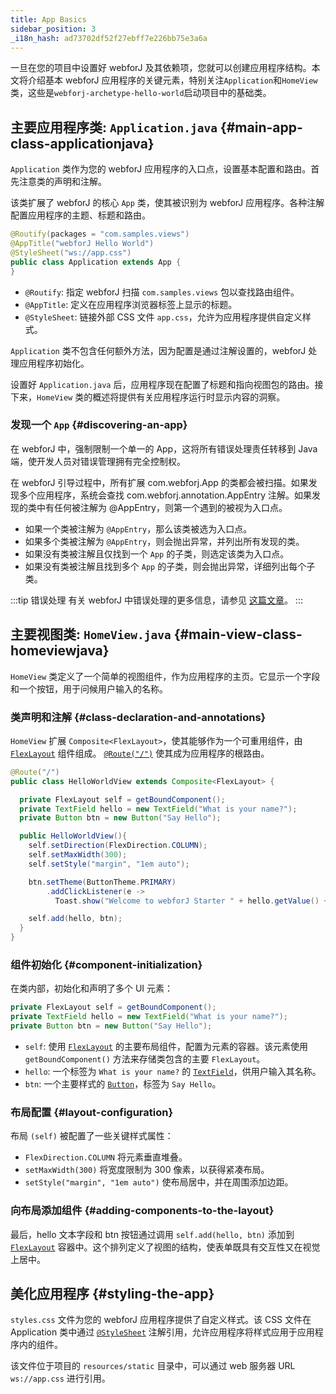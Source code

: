 ```yaml
---
title: App Basics
sidebar_position: 3
_i18n_hash: ad73702df52f27ebff7e226bb75e3a6a
---
```

一旦在您的项目中设置好 webforJ 及其依赖项，您就可以创建应用程序结构。本文将介绍基本 webforJ 应用程序的关键元素，特别关注`Application`和`HomeView`类，这些是`webforj-archetype-hello-world`启动项目中的基础类。

## 主要应用程序类: `Application.java` {#main-app-class-applicationjava}

`Application` 类作为您的 webforJ 应用程序的入口点，设置基本配置和路由。首先注意类的声明和注解。

该类扩展了 webforJ 的核心 `App` 类，使其被识别为 webforJ 应用程序。各种注解配置应用程序的主题、标题和路由。

```java
@Routify(packages = "com.samples.views")
@AppTitle("webforJ Hello World")
@StyleSheet("ws://app.css")
public class Application extends App {
}
```

- `@Routify`: 指定 webforJ 扫描 `com.samples.views` 包以查找路由组件。
- `@AppTitle`: 定义在应用程序浏览器标签上显示的标题。
- `@StyleSheet`: 链接外部 CSS 文件 `app.css`，允许为应用程序提供自定义样式。

`Application` 类不包含任何额外方法，因为配置是通过注解设置的，webforJ 处理应用程序初始化。

设置好 `Application.java` 后，应用程序现在配置了标题和指向视图包的路由。接下来，`HomeView` 类的概述将提供有关应用程序运行时显示内容的洞察。

### 发现一个 `App` {#discovering-an-app}

在 webforJ 中，强制限制一个单一的 <JavadocLink type="foundation" location="com/webforj/App" code='true'>App</JavadocLink>，这将所有错误处理责任转移到 Java 端，使开发人员对错误管理拥有完全控制权。

在 webforJ 引导过程中，所有扩展 <JavadocLink type="foundation" location="com/webforj/App" code='true'>com.webforj.App</JavadocLink> 的类都会被扫描。如果发现多个应用程序，系统会查找 <JavadocLink type="foundation" location="com/webforj/annotation/AppEntry" code='true'>com.webforj.annotation.AppEntry</JavadocLink> 注解。如果发现的类中有任何被注解为 <JavadocLink type="foundation" location="com/webforj/annotation/AppEntry" code='true'>@AppEntry</JavadocLink>，则第一个遇到的被视为入口点。

- 如果一个类被注解为 `@AppEntry`，那么该类被选为入口点。
- 如果多个类被注解为 `@AppEntry`，则会抛出异常，并列出所有发现的类。
- 如果没有类被注解且仅找到一个 `App` 的子类，则选定该类为入口点。
- 如果没有类被注解且找到多个 `App` 的子类，则会抛出异常，详细列出每个子类。

:::tip 错误处理
有关 webforJ 中错误处理的更多信息，请参见 [这篇文章](../advanced/error-handling)。
:::

## 主要视图类: `HomeView.java` {#main-view-class-homeviewjava}

`HomeView` 类定义了一个简单的视图组件，作为应用程序的主页。它显示一个字段和一个按钮，用于问候用户输入的名称。

### 类声明和注解 {#class-declaration-and-annotations}

`HomeView` 扩展 `Composite<FlexLayout>`，使其能够作为一个可重用组件，由 [`FlexLayout`](../components/flex-layout) 组件组成。 [`@Route("/")`](../routing/overview) 使其成为应用程序的根路由。

```java
@Route("/")
public class HelloWorldView extends Composite<FlexLayout> {

  private FlexLayout self = getBoundComponent();
  private TextField hello = new TextField("What is your name?");
  private Button btn = new Button("Say Hello");

  public HelloWorldView(){
    self.setDirection(FlexDirection.COLUMN);
    self.setMaxWidth(300);
    self.setStyle("margin", "1em auto");

    btn.setTheme(ButtonTheme.PRIMARY)
        .addClickListener(e -> 
          Toast.show("Welcome to webforJ Starter " + hello.getValue() + "!", Theme.GRAY));

    self.add(hello, btn);
  }
}
```

### 组件初始化 {#component-initialization}

在类内部，初始化和声明了多个 UI 元素：

```java
private FlexLayout self = getBoundComponent();
private TextField hello = new TextField("What is your name?");
private Button btn = new Button("Say Hello");
```

- `self`: 使用 [`FlexLayout`](../components/flex-layout) 的主要布局组件，配置为元素的容器。该元素使用 `getBoundComponent()` 方法来存储类包含的主要 `FlexLayout`。
- `hello`: 一个标签为 `What is your name?` 的 [`TextField`](../components/fields/textfield)，供用户输入其名称。
- `btn`: 一个主要样式的 [`Button`](../components/button)，标签为 `Say Hello`。

### 布局配置 {#layout-configuration}

布局 `(self)` 被配置了一些关键样式属性：

- `FlexDirection.COLUMN` 将元素垂直堆叠。
- `setMaxWidth(300)` 将宽度限制为 300 像素，以获得紧凑布局。
- `setStyle("margin", "1em auto")` 使布局居中，并在周围添加边距。

### 向布局添加组件 {#adding-components-to-the-layout}
最后，hello 文本字段和 btn 按钮通过调用 `self.add(hello, btn)` 添加到 [`FlexLayout`](../components/flex-layout) 容器中。这个排列定义了视图的结构，使表单既具有交互性又在视觉上居中。

## 美化应用程序 {#styling-the-app}

`styles.css` 文件为您的 webforJ 应用程序提供了自定义样式。该 CSS 文件在 Application 类中通过 [`@StyleSheet`](../managing-resources/importing-assets#importing-css-files) 注解引用，允许应用程序将样式应用于应用程序内的组件。

该文件位于项目的 `resources/static` 目录中，可以通过 web 服务器 URL `ws://app.css` 进行引用。
